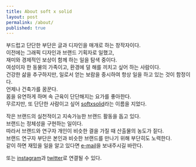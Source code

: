 ```yaml
---
title: About soft x solid
layout: post
permalink: /about/
published: true
---
```


<p> 부드럽고 단단한 부단은 글과 디자인을 매개로 하는 창작자이다.<br>
이전에는 그래픽 디자인과 브랜드 기획자로 일했고,<br>
재미와 경제적인 보상이 함께 하는 일을 탐색 중이다.<br> 
여성이자 한 동물의 가족이고, 환경에 덜 해를 끼치고 싶어 하는 사람이다.<br>
건강한 삶을 추구하지만, 일로서 얻는 보람을 중시하여 항상 일을 하고 있는 것이 함정이다.<br>
언제나 건축가를 꿈꾼다.<br>
몸을 유연하게 하며 속 근육이 단단해지는 요가를 좋아한다.<br>
무르지만, 또 단단한 사람이고 싶어 <a href="https://softxsolid.github.io/blog">softxsolid</a>라는 이름을 지었다.<br> </p>

<p> 작은 브랜드의 실천적이고 지속가능한 브랜드 활동을 돕고 있다.<br>
브랜드는 정체성을 구현하는 일이다.<br>
따라서 브랜드와 연구자 개인이 비슷한 결을 가질 때 산출물의 농도가 짙다.<br>
브랜드 연구자 부단은 본인과 비슷한 브랜드를 만나기 위해 부단히도 노력한다.<br>
같이 하면 재밌을 일을 알고 있다면 <a href="softxsolid@gmail.com">e-mail</a>을 보내주시길 바란다.<br> </p>
또는 
<a href="https://www.instagram.com/softxsolid/">instagram</a>과 <a href="https://twitter.com/softxsolid">twitter</a>로 연결될 수 있다.
